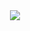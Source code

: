 <div align="center">

<img src="https://assets.entrepreneur.com/content/3x2/2000/20180703190744-rollsafe-meme.jpeg?format=pjeg&auto=webp&crop=16:9">

</div>
